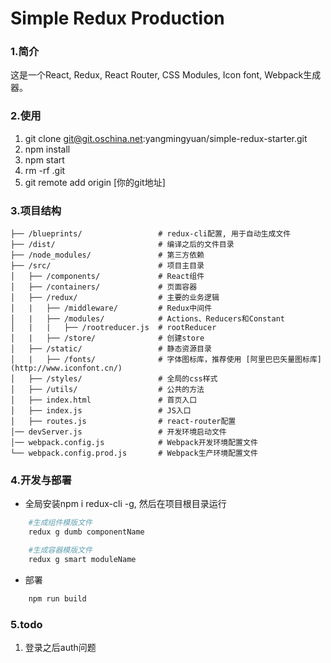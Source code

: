 # Simple Redux Production

### 1.简介
这是一个React, Redux, React Router, CSS Modules, Icon font, Webpack生成器。

### 2.使用
1. git clone git@git.oschina.net:yangmingyuan/simple-redux-starter.git
2. npm install
3. npm start
4. rm -rf .git
5. git remote add origin [你的git地址]

### 3.项目结构
```
├── /blueprints/                 # redux-cli配置, 用于自动生成文件
├── /dist/                       # 编译之后的文件目录
├── /node_modules/               # 第三方依赖
├── /src/                        # 项目主目录
│   ├── /components/             # React组件
│   ├── /containers/             # 页面容器
│   ├── /redux/                  # 主要的业务逻辑
│   |   ├── /middleware/         # Redux中间件
│   |   ├── /modules/            # Actions、Reducers和Constant
│   |   |   ├── /rootreducer.js  # rootReducer
│   |   ├── /store/              # 创建store
│   ├── /static/                 # 静态资源目录
│   |   ├── /fonts/              # 字体图标库，推荐使用 [阿里巴巴矢量图标库](http://www.iconfont.cn/)
│   ├── /styles/                 # 全局的css样式
│   ├── /utils/                  # 公共的方法
│   ├── index.html               # 首页入口
│   ├── index.js                 # JS入口
│   ├── routes.js                # react-router配置
│── devServer.js                 # 开发环境启动文件
│── webpack.config.js            # Webpack开发环境配置文件
└── webpack.config.prod.js       # Webpack生产环境配置文件
```

### 4.开发与部署
- 全局安装npm i redux-cli -g, 然后在项目根目录运行
```bash
    #生成组件模版文件
    redux g dumb componentName

    #生成容器模版文件
    redux g smart moduleName
```

- 部署
```bash
    npm run build
```

### 5.todo
1. 登录之后auth问题
